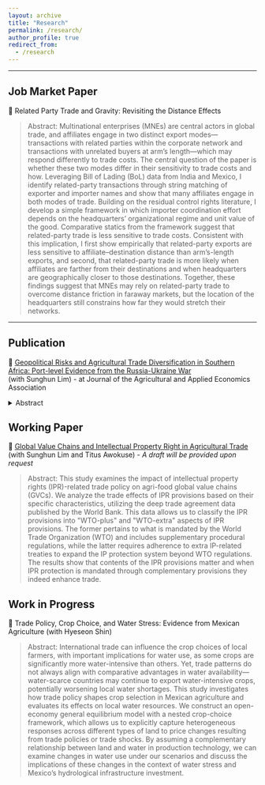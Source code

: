 ```yaml
---
layout: archive
title: "Research"
permalink: /research/
author_profile: true
redirect_from:
  - /research
---
```


<hr>

## Job Market Paper

🔖 Related Party Trade and Gravity: Revisiting the Distance Effects
<!-- This is a single-line comment -->
> Abstract: Multinational enterprises (MNEs) are central actors in global trade, and affiliates engage in two distinct export modes—transactions with related parties within the corporate network and transactions with unrelated buyers at arm’s length—which may respond differently to trade costs. The central question of the paper is whether these two modes differ in their sensitivity to trade costs and how. Leveraging Bill of Lading (BoL) data from India and Mexico, I identify related-party transactions through string matching of exporter and importer names and show that many affiliates engage in both modes of trade. Building on the residual control rights literature, I develop a simple framework in which importer coordination effort depends on the headquarters’ organizational regime and unit value of the good. Comparative statics from the framework suggest that related-party trade is less sensitive to trade costs. Consistent with this implication, I first show empirically that related-party exports are less sensitive to affiliate–destination distance than arm’s-length exports, and second, that related-party trade is more likely when affiliates are farther from their destinations and when headquarters are geographically closer to those destinations. Together, these findings suggest that MNEs may rely on related-party trade to overcome distance friction in faraway markets, but the location of the headquarters still constrains how far they would stretch their networks.
<hr>

## Publication
🔖 [Geopolitical Risks and Agricultural Trade Diversification in Southern Africa: Port-level Evidence from the Russia-Ukraine War](https://onlinelibrary.wiley.com/doi/full/10.1002/jaa2.141?campaign=wolearlyview) \
(with Sunghun Lim) - at Journal of the Agricultural and Applied Economics Association
<details>
<summary>Abstract</summary>
With the spread of global agricultural value chains, international geopolitical risks often unintentionally trigger food insecurity in bystander countries. This study explores the impact of Russia's invasion of Ukraine on wheat supplies in South Africa and their trade diversification. Using port-level trade data, we show that South Africa, the main distribution route for South African wheat supplies, rapidly diversified its imports to mitigate geopolitical risk in the aftermath of the war. This sudden import diversification prevented the war-induced decline in average wheat imports, yet it led to an increase in the volatility of annual imports. More importantly, the import diversification contributed to more secure wheat supplies for southern African landlocked countries that were heavily reliant on border imports from South Africa. Our study highlights that sourcing diversification in a country with well-developed port infrastructure could be instrumental in stave off food insecurity in neighboring countries in times of geopolitical crises.    
</details>

## Working Paper

🔖 [Global Value Chains and Intellectual Property Right in Agricultural Trade](https://sroh722.github.io/files/AAEA2023_SaeraOh.pdf) (with Sunghun Lim and Titus Awokuse) - _A draft will be provided upon request_

> Abstract: This study examines the impact of intellectual property rights (IPR)-related trade policy on agri-food global value chains (GVCs). We analyze the trade effects of IPR provisions based on their specific characteristics, utilizing the deep trade agreement data published by the World Bank. This data allows us to classify the IPR provisions into "WTO-plus" and "WTO-extra" aspects of IPR provisions. The former pertains to what is mandated by the World Trade Organization (WTO) and includes supplementary procedural regulations, while the latter requires adherence to extra IP-related treaties to expand the IP protection system beyond WTO regulations. The results show that contents of the IPR provisions matter and when IPR protection is mandated through complementary provisions they indeed enhance trade. 

## Work in Progress

🔖 Trade Policy, Crop Choice, and Water Stress: Evidence from Mexican Agriculture (with Hyeseon Shin)

> Abstract: International trade can influence the crop choices of local farmers, with important implications for water use, as some crops are significantly more water-intensive than others. Yet, trade patterns do not always align with comparative advantages in water availability—water-scarce countries may continue to export water-intensive crops, potentially worsening local water shortages. This study investigates how trade policy shapes crop selection in Mexican agriculture and evaluates its effects on local water resources. We construct an open-economy general equilibrium model with a nested crop-choice framework, which allows us to explicitly capture heterogeneous responses across different types of land to price changes resulting from trade policies or trade shocks. By assuming a complementary relationship between land and water in production technology, we can examine changes in water use under our scenarios and discuss the implications of these changes in the context of water stress and Mexico’s hydrological infrastructure investment.
